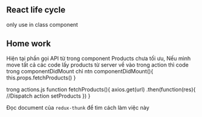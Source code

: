 ## React life cycle
only use in class component

## Home work
Hiện tại phần gọi API từ trong component Products chưa tối ưu,
Nếu mình move tất cả các code lấy products từ server về vào trong action thì code trong componentDidMount chỉ ntn
componentDidMount(){
  this.props.fetchProducts()
}

trong actions.js
function fetchProducts(){
  axios.get(url)
    .then(function(res){
      //Dispatch action setProducts
    })
}

Đọc document của `redux-thunk` để tìm cách làm việc này